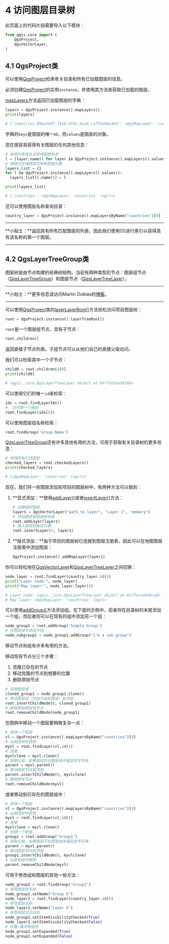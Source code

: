 # 4 访问图层目录树

此页面上的代码片段需要导入以下模块：

```python
from qgis.core import (
    QgsProject,
    QgsVectorLayer,
)
```

## 4.1 QgsProject类

可以使用[QgsProject](https://qgis.org/pyqgis/master/core/QgsProject.html#qgis.core.QgsProject)检索有关目录和所有已加载图层的信息。

必须创建[QgsProject](https://qgis.org/pyqgis/master/core/QgsProject.html#qgis.core.QgsProject)的实例`instance`，并使用其方法来获取已加载的图层。

[mapLayers](https://qgis.org/pyqgis/master/core/QgsProject.html#qgis.core.QgsProject.mapLayers)方法返回已加载图层的字典：

```python
layers = QgsProject.instance().mapLayers()
print(layers)

# {'countries_89ae1b0f_f41b_4f42_bca4_caf55ddbe4b6': <QgsMapLayer: 'countries' (ogr)>}
```

字典的`keys`是图层的唯一id，而`values`是图层的对象。

现在很容易获得有关图层的任何其他信息：

```python
# 使用列表表达式获得图层名称
l = [layer.name() for layer in QgsProject.instance().mapLayers().values()]
# 键值对存储图层名称和图层对象
layers_list = {}
for l in QgsProject.instance().mapLayers().values():
  layers_list[l.name()] = l

print(layers_list)

# {'countries': <QgsMapLayer: 'countries' (ogr)>}
```

还可以使用图层名称查询目录：

```python
country_layer = QgsProject.instance().mapLayersByName("countries")[0]
```

---

**小贴士：**返回具有所有匹配图层的列表，因此我们使用[0]进行索引以获得具有该名称的第一个图层。

---

## 4.2 QgsLayerTreeGroup类

图层树是由节点构建的经典树结构。当前有两种类型的节点：图层组节点（[QgsLayerTreeGroup](https://qgis.org/pyqgis/master/core/QgsLayerTreeGroup.html#qgis.core.QgsLayerTreeGroup)）和图层节点（[QgsLayerTreeLayer](https://qgis.org/pyqgis/master/core/QgsLayerTreeLayer.html#qgis.core.QgsLayerTreeLayer)）。

---

**小贴士：**更多信息请访问Martin Dobias的[博客](https://www.lutraconsulting.co.uk/blog/2014/07/06/qgis-layer-tree-api-part-1/)。

---

可以使用[QgsProject](https://qgis.org/pyqgis/master/core/QgsProject.html#qgis.core.QgsProject)类的[layerLayerRoot()](https://qgis.org/pyqgis/master/core/QgsProject.html#qgis.core.QgsProject.layerTreeRoot)方法轻松访问项目图层树：

```python
root = QgsProject.instance().layerTreeRoot()
```

`root`是一个图层组节点，具有子节点：

```python
root.children()
```

返回直接子节点列表。子组节点可以从他们自己的直接父级访问。

我们可以检索其中一个子节点：

```python
child0 = root.children()[0]
print(child0)

# <qgis._core.QgsLayerTreeLayer object at 0x7f1e1ea54168>
```

可以使用它们的唯一`id`来检索：

```python
ids = root.findLayerIds()
#  访问第一个图层
root.findLayer(ids[0])
```

可以使用图层组名称检索：

```python
root.findGroup('Group Name')
```

[QgsLayerTreeGroup](https://qgis.org/pyqgis/master/core/QgsLayerTreeGroup.html#qgis.core.QgsLayerTreeGroup)还有许多其他有用的方法，可用于获取有关目录树的更多信息：

```python
# 获得所有已选图层
checked_layers = root.checkedLayers()
print(checked_layers)

# [<QgsMapLayer: 'countries' (ogr)>]
```

现在，我们将一些图层添加到项目的图层树中，有两种方法可以做到：

1. **显式添加：**使用[addLayer()](https://qgis.org/pyqgis/master/core/QgsLayerTreeGroup.html#qgis.core.QgsLayerTreeGroup.addLayer)或者[insertLayer()](https://qgis.org/pyqgis/master/core/QgsLayerTreeGroup.html#qgis.core.QgsLayerTreeGroup.insertLayer)方法：

   ```python
   # 创建临时图层
   layer1 = QgsVectorLayer("path_to_layer", "Layer 1", "memory")
   # 添加图层到图层树末尾
   root.addLayer(layer1)
   # 插入图层到指定位置
   root.insertLayer(5, layer1)
   ```

2. **隐式添加：**由于项目的图层树已连接到图层注册表，因此可以在地图图层注册表中添加图层：

   ```python
   QgsProject.instance().addMapLayer(layer1)
   ```

你可以轻松地在[QgsVectorLayer](QgsVectorLayer)和[QgsLayerTreeLayer](https://qgis.org/pyqgis/master/core/QgsLayerTreeLayer.html#qgis.core.QgsLayerTreeLayer)之间切换：

```python
node_layer = root.findLayer(country_layer.id())
print("Layer node:", node_layer)
print("Map layer:", node_layer.layer())

# Layer node: <qgis._core.QgsLayerTreeLayer object at 0x7fecceb46ca8>
# Map layer: <QgsMapLayer: 'countries' (ogr)>
```

可以使用[addGroup()](https://qgis.org/pyqgis/master/core/QgsLayerTreeGroup.html#qgis.core.QgsLayerTreeGroup.addGroup)方法添加组。在下面的示例中，前者将在目录树的末尾添加一个组，而后者则可以在现有的组中添加另一个组：

```python
node_group1 = root.addGroup('Simple Group')
# 在图层组中添加子组
node_subgroup1 = node_group1.addGroup("I'm a sub group")
```

移动节点和组有许多有用的方法。

移动现有节点分三个步骤：

1. 克隆已存在的节点
2. 移动克隆的节点到想要的位置
3. 删除原始节点

```python
# 克隆图层组
cloned_group1 = node_group1.clone()
# 移动图层组（包括子组和图层）到顶层
root.insertChildNode(0, cloned_group1)
# 删除原始图层组节点
root.removeChildNode(node_group1)
```

在图例中移动一个图层要稍微复杂一点：

```python
# 获得一个图层
vl = QgsProject.instance().mapLayersByName("countries")[0]
# 从图层树中获取
myvl = root.findLayer(vl.id())
# 克隆
myvlclone = myvl.clone()
# 获取父级，如果图层不在图层组中返回空字符串
parent = myvl.parent()
# 移动图层节点到顶层
parent.insertChildNode(0, myvlclone)
# 删除原有节点
root.removeChildNode(myvl)
```

或者移动到已存在的图层组中：

```python
# 获得一个图层
vl = QgsProject.instance().mapLayersByName("countries")[0]
# 从图层树中获取
myvl = root.findLayer(vl.id())
# 克隆
myvlclone = myvl.clone()
# 创建一个新组
group1 = root.addGroup("Group1")
# 获取父级，如果图层不在图层组中返回空字符串
parent = myvl.parent()
# 移动图层节点到顶层
group1.insertChildNode(0, myvlclone)
# 从原有组中删除
parent.removeChildNode(myvl)
```

可用于修改组和图层的其他一些方法：

```python
node_group1 = root.findGroup("Group1")
# 修改图层组名称
node_group1.setName("Group X")
node_layer2 = root.findLayer(country_layer.id())
# 修改图层名称
node_layer2.setName("Layer X")
# 改变图层可见状态
node_group1.setItemVisibilityChecked(True)
node_layer2.setItemVisibilityChecked(False)
# 折叠/展开图层组
node_group1.setExpanded(True)
node_group1.setExpanded(False)
```